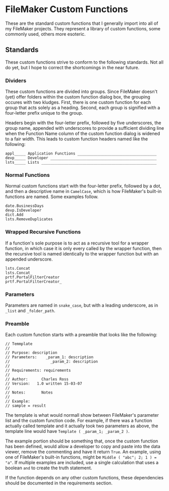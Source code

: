 # FileMaker Custom Functions

These are the standard custom functions that I generally import into all of my FileMaker projects. They represent a library
of custom functions, some commonly used, others more esoteric.

## Standards

These custom functions strive to conform to the following standards. Not all do yet, but I hope to correct the shortcomings
in the near future.

### Dividers

These custom functions are divided into groups. Since FileMaker doesn't (yet) offer folders within the custom function
dialog box, the grouping occures with two kludges. First, there is one custom function for each group that acts solely
as a heading. Second, each group is signified with a four-letter prefix unique to the group.

Headers begin with the four-letter prefix, followed by five underscores, the group name, appended with underscores to
provide a sufficient dividing line when the Function Name column of the custom function dialog is widened to a fair
width. This leads to custom function headers named like the following:

    appl_____ Application Functions ___________________________________
    devp_____ Developer _______________________________________________
    lsts_____ Lists ___________________________________________________

### Normal Functions

Normal custom functions start with the four-letter prefix, followed by a dot, and then a descriptive name in `CamelCase`,
which is how FileMaker's built-in functions are named. Some examples follow.

    date.BusinessDays
    devp.IsDeveloper
    dict.Add
    lsts.RemoveDuplicates

### Wrapped Recursive Functions

If a function's sole purpose is to act as a recursive tool for a wrapper function, in which case it is only every called
by the wrapper function, then the recursive tool is named identically to the wrapper function but with an appended
underscore.

    lsts.Concat
    lsts.Concat_
    prtf.PortalFilterCreator
    prtf.PortalFilterCreator_

### Parameters

Parameters are named in `snake_case`, but with a leading underscore, as in `_list` and `_folder_path`.

### Preamble

Each custom function starts with a preamble that looks like the following:

    // Temmplate
    //
    // Purpose:	description
    // Parameters:	  _param_1: description
    //              	_param_2: description
    //
    // Requirements: requirements
    //
    // Author:		Charles Ross
    // Version:	  1.0 written 15-03-07
    //
    // Notes:		Notes
    //
    // Example:
    // sample = result

The template is what would normall show between FileMaker's parameter list and the custom function code. For example, if
there was a function actually called template and it actually took two parameters as above, the template line would have
`Template ( _param_1; _param_2 )`.

The example portion should be something that, once the custom function has been defined, would allow a developer to copy
and paste into the data viewer, remove the commenting and have it return `True`. An example, using one of FileMaker's
built-in functions, might be `Middle ( "abc"; 2; 1 ) = "a"`. If multiple examples are included, use a single calculation
that uses a boolean `and` to create the truth statement.

If the function depends on any other custom functions, these dependencies should be documented in the requirements
section.
